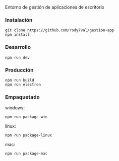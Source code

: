 Entorno de gestión de aplicaciones de escritorio

### Instalación
```
git clone https://github.com/rody7val/gestion-app
npm install

```

### Desarrollo

```
npm run dev
```

### Producción

```
npm run build
npm run electron
```

### Empaquetado

windows:
```
npm run package-win
```

linux:
```
npm run package-linux
```

mac:
```
npm run package-mac
```